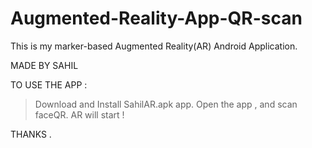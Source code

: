 # Augmented-Reality-App-QR-scan
This is my marker-based Augmented Reality(AR) Android Application.

MADE BY SAHIL 

TO USE THE APP : 
> Download and Install SahilAR.apk app.
> Open the app , and scan faceQR.
> AR will start ! 


THANKS .
